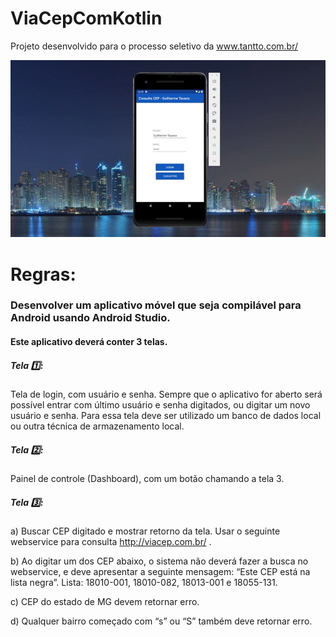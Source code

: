 # ViaCepComKotlin
Projeto desenvolvido para o processo seletivo da www.tantto.com.br/

<div align="center">

<img src="App-Video.gif">

</div>

# Regras:

### Desenvolver um aplicativo móvel que seja compilável para Android usando Android Studio.

#### Este aplicativo deverá conter 3 telas.

##### Tela :one:: 

Tela de login, com usuário e senha. Sempre que o aplicativo for
aberto será possível entrar com último usuário e senha digitados, ou
digitar um novo usuário e senha. Para essa tela deve ser utilizado um
banco de dados local ou outra técnica de armazenamento local.

##### Tela :two:: 

Painel de controle (Dashboard), com um botão chamando a tela 3.

##### Tela :three::

a) Buscar CEP digitado e mostrar retorno da tela. Usar o seguinte
webservice para consulta http://viacep.com.br/ .

b) Ao digitar um dos CEP abaixo, o sistema não deverá fazer a busca no
webservice, e deve apresentar a seguinte mensagem:
“Este CEP está na lista negra”.
Lista: 18010-001, 18010-082, 18013-001 e 18055-131.

c) CEP do estado de MG devem retornar erro.

d) Qualquer bairro começado com “s” ou “S” também deve retornar erro.
